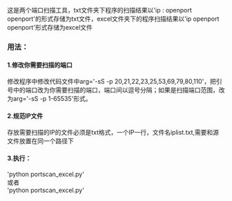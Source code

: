 这是两个端口扫描工具，txt文件夹下程序的扫描结果以'ip : openport openport'的形式存储为txt文件，excel文件夹下的程序扫描结果以'ip openport  openport'形式存储为excel文件
### 用法：
#### 1.修改你需要扫描的端口  
修改程序中修改代码文件中arg='-sS -p 20,21,22,23,25,53,69,79,80,110'，把引号中的端口改为你需要扫描的端口，端口间以逗号分隔；如果是扫描端口范围，改为arg='-sS -p 1-65535'形式。
#### 2.规范IP文件  
存放需要扫描的IP的文件必须是txt格式，一个IP一行，文件名iplist.txt,需要和源文件放置在同一个路径下
#### 3.执行：
'python portscan_excel.py'  
或者  
'python portscan_excel.py'
